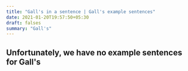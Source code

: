```yaml
---
title: "Gall's in a sentence | Gall's example sentences"
date: 2021-01-20T19:57:50+05:30
draft: falses
summary: "Gall's"
---
```

## Unfortunately, we have no example sentences for Gall's                 
